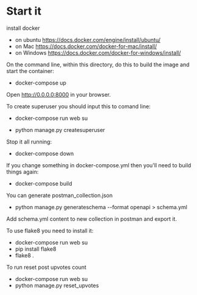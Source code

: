 # Start it
install docker 
- on ubuntu https://docs.docker.com/engine/install/ubuntu/ 
- on Mac https://docs.docker.com/docker-for-mac/install/
- on Windows https://docs.docker.com/docker-for-windows/install/

On the command line, within this directory, do this to build the image and start the container:
  
 - docker-compose up
  
Open http://0.0.0.0:8000 in your browser.

To create superuser you should input this to comand line:

 - docker-compose run web su
  
 - python manage.py createsuperuser
  
Stop it all running:

 - docker-compose down
  
If you change something in docker-compose.yml then you'll need to build things again:

 - docker-compose build
  
You can generate postman_collection.json

 - python manage.py generateschema --format openapi > schema.yml

Add schema.yml content to new collection in postman and export it.

To use flake8 you need to install it:
 - docker-compose run web su
 - pip install flake8
 - flake8 .
  
To run reset post upvotes count
 - docker-compose run web su
 - python manage.py reset_upvotes
